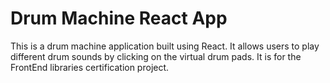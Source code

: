 # Drum Machine React App

This is a drum machine application built using React. It allows users to play different drum sounds by clicking on the virtual drum pads. It is for the FrontEnd libraries certification project.

